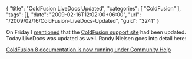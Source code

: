 {
	"title": "ColdFusion LiveDocs Updated",
	"categories": [
		"ColdFusion"
	],
	"tags": [],
	"date": "2009-02-16T12:02:00+06:00",
	"url": "/2009/02/16/ColdFusion-LiveDocs-Updated",
	"guid": "3241"
}

On Friday I <a href="http://www.raymondcamden.com/index.cfm/2009/2/13/ColdFusion-added-to-Adobe-Community-Help">mentioned</a> that the <a href="http://www.adobe.com/support/coldfusion">ColdFusion support site</a> had been updated. Today LiveDocs was updated as well. Randy Nielsen goes into detail here:

<a href="http://blogs.adobe.com/flexdoc/2009/02/coldfusion_8_documentation_is.html">ColdFusion 8 documentation is now running under Community Help</a>